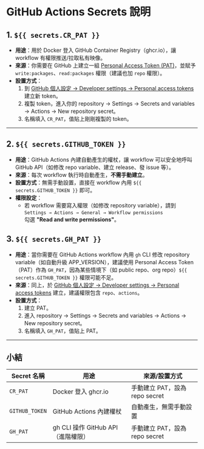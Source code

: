 # GitHub Actions Secrets 說明

## 1. `${{ secrets.CR_PAT }}`

- **用途**：用於 Docker 登入 GitHub Container
  Registry（ghcr.io），讓 workflow 有權限推送/拉取私有映像。
- **來源**：你需要在 GitHub 上建立一組
  [Personal Access Token (PAT)](https://github.com/settings/tokens)，並賦予
  `write:packages`、`read:packages` 權限（建議也加 `repo` 權限）。
- **設置方式**：
  1. 到
     [GitHub 個人設定 → Developer settings → Personal access tokens](https://github.com/settings/tokens)
     建立新 token。
  2. 複製 token，進入你的 repository → Settings → Secrets and variables →
     Actions → New repository secret。
  3. 名稱填入 `CR_PAT`，值貼上剛剛複製的 token。

---

## 2. `${{ secrets.GITHUB_TOKEN }}`

- **用途**：GitHub Actions 內建自動產生的權杖，讓 workflow 可以安全地呼叫 GitHub
  API（如修改 repo variable、建立 release、發 issue 等）。
- **來源**：每次 workflow 執行時自動產生，**不需手動建立**。
- **設置方式**：無需手動設置，直接在 workflow 內用 `${{ secrets.GITHUB_TOKEN }}`
  即可。
- **權限設定**：
  - 若 workflow 需要寫入權限（如修改 repository variable），請到  
    `Settings → Actions → General → Workflow permissions`  
    勾選 **"Read and write permissions"**。

## 3. `${{ secrets.GH_PAT }}`

- **用途**：當你需要在 GitHub Actions workflow 內用 `gh` CLI 修改 repository
  variable（如自動升級 APP_VERSION），建議使用 Personal Access Token（PAT）作為
  `GH_PAT`，因為某些情境下（如 public repo、org
  repo）`${{ secrets.GITHUB_TOKEN }}` 權限可能不足。
- **來源**：同上，於
  [GitHub 個人設定 → Developer settings → Personal access tokens](https://github.com/settings/tokens)
  建立，建議權限包含 `repo`、`actions`。
- **設置方式**：
  1. 建立 PAT。
  2. 進入 repository → Settings → Secrets and variables → Actions → New
     repository secret。
  3. 名稱填入 `GH_PAT`，值貼上 PAT。

---

## 小結

| Secret 名稱    | 用途                               | 來源/設置方式                  |
| -------------- | ---------------------------------- | ------------------------------ |
| `CR_PAT`       | Docker 登入 ghcr.io                | 手動建立 PAT，設為 repo secret |
| `GITHUB_TOKEN` | GitHub Actions 內建權杖            | 自動產生，無需手動設置         |
| `GH_PAT`       | gh CLI 操作 GitHub API（進階權限） | 手動建立 PAT，設為 repo secret |
